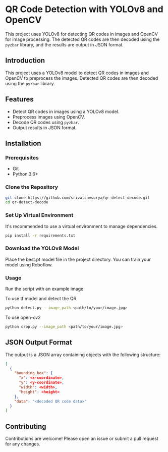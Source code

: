 # QR Code Detection with YOLOv8 and OpenCV

This project uses YOLOv8 for detecting QR codes in images and OpenCV for image processing. The detected QR codes are then decoded using the `pyzbar` library, and the results are output in JSON format.

## Introduction

This project uses a YOLOv8 model to detect QR codes in images and OpenCV to preprocess the images. Detected QR codes are then decoded using the `pyzbar` library.

## Features

- Detect QR codes in images using a YOLOv8 model.
- Preprocess images using OpenCV.
- Decode QR codes using `pyzbar`.
- Output results in JSON format.

## Installation

### Prerequisites

- Git
- Python 3.6+

### Clone the Repository

```sh
git clone https://github.com/srivatsavsurya/qr-detect-decode.git
cd qr-detect-decode
```
### Set Up Virtual Environment

It's recommended to use a virtual environment to manage dependencies.
```sh
pip install -r requirements.txt
```
### Download the YOLOv8 Model
Place the best.pt model file in the project directory. You can train your model using Roboflow.

### Usage
Run the script with an example image:

To use tf model and detect the QR
```sh
python detect.py --image_path <path/to/your/image.jpg>
```

To use open-cv2
```sh
python crop.py --image_path <path/to/your/image.jpg>
```


## JSON Output Format
The output is a JSON array containing objects with the following structure:
```json
[
  {
    "bounding_box": {
      "x": <x-coordinate>,
      "y": <y-coordinate>,
      "width": <width>,
      "height": <height>
    },
    "data": "<decoded QR code data>"
  }
]
```

## Contributing
Contributions are welcome! Please open an issue or submit a pull request for any changes.
